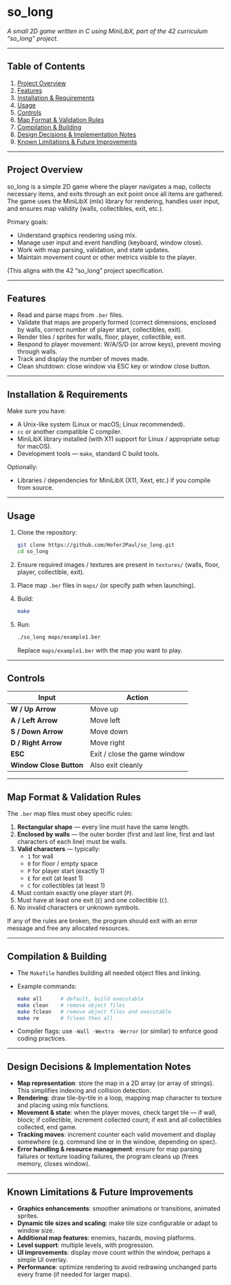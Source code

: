 # so_long

_A small 2D game written in C using MiniLibX, part of the 42 curriculum “so_long” project._

---

## Table of Contents

1. [Project Overview](#project-overview)  
2. [Features](#features)  
3. [Installation & Requirements](#installation--requirements)  
4. [Usage](#usage)  
5. [Controls](#controls)  
6. [Map Format & Validation Rules](#map-format--validation-rules)  
7. [Compilation & Building](#compilation--building)  
8. [Design Decisions & Implementation Notes](#design-decisions--implementation-notes)  
9. [Known Limitations & Future Improvements](#known-limitations--future-improvements)  

---

## Project Overview

so_long is a simple 2D game where the player navigates a map, collects necessary items, and exits through an exit point once all items are gathered. The game uses the MiniLibX (mlx) library for rendering, handles user input, and ensures map validity (walls, collectibles, exit, etc.).

Primary goals:

- Understand graphics rendering using mlx.  
- Manage user input and event handling (keyboard, window close).  
- Work with map parsing, validation, and state updates.  
- Maintain movement count or other metrics visible to the player.  

(This aligns with the 42 “so_long” project specification.

---

## Features

- Read and parse maps from `.ber` files.  
- Validate that maps are properly formed (correct dimensions, enclosed by walls, correct number of player start, collectibles, exit).  
- Render tiles / sprites for walls, floor, player, collectible, exit.  
- Respond to player movement: W/A/S/D (or arrow keys), prevent moving through walls.  
- Track and display the number of moves made.  
- Clean shutdown: close window via ESC key or window close button.  

---

## Installation & Requirements

Make sure you have:

- A Unix-like system (Linux or macOS; Linux recommended).  
- `cc` or another compatible C compiler.  
- MiniLibX library installed (with X11 support for Linux / appropriate setup for macOS).  
- Development tools — `make`, standard C build tools.  

Optionally:

- Libraries / dependencies for MiniLibX (X11, Xext, etc.) if you compile from source.  

---

## Usage

1. Clone the repository:

   ```bash
   git clone https://github.com/HoferJPaul/so_long.git
   cd so_long
   ```

2. Ensure required images / textures are present in `textures/` (walls, floor, player, collectible, exit).

3. Place map `.ber` files in `maps/` (or specify path when launching).

4. Build:

   ```bash
   make
   ```

5. Run:

   ```bash
   ./so_long maps/example1.ber
   ```

   Replace `maps/example1.ber` with the map you want to play.

---

## Controls

| Input             | Action                                                         |
|-------------------|----------------------------------------------------------------|
| **W / Up Arrow**    | Move up                                                        |
| **A / Left Arrow**  | Move left                                                      |
| **S / Down Arrow**  | Move down                                                      |
| **D / Right Arrow** | Move right                                                     |
| **ESC**             | Exit / close the game window                                   |
| **Window Close Button** | Also exit cleanly                                         |

---

## Map Format & Validation Rules

The `.ber` map files must obey specific rules:

1. **Rectangular shape** — every line must have the same length.  
2. **Enclosed by walls** — the outer border (first and last line, first and last characters of each line) must be walls.  
3. **Valid characters** — typically:  
   - `1` for wall  
   - `0` for floor / empty space  
   - `P` for player start (exactly 1)  
   - `E` for exit (at least 1)  
   - `C` for collectibles (at least 1)  
4. Must contain exactly one player start (`P`).  
5. Must have at least one exit (`E`) and one collectible (`C`).  
6. No invalid characters or unknown symbols.  

If any of the rules are broken, the program should exit with an error message and free any allocated resources.

---

## Compilation & Building

- The `Makefile` handles building all needed object files and linking.  
- Example commands:

  ```bash
  make all      # default, build executable
  make clean    # remove object files
  make fclean   # remove object files and executable
  make re       # fclean then all
  ```

- Compiler flags: use `-Wall -Wextra -Werror` (or similar) to enforce good coding practices.  

---

## Design Decisions & Implementation Notes

- **Map representation**: store the map in a 2D array (or array of strings). This simplifies indexing and collision detection.  
- **Rendering**: draw tile-by-tile in a loop, mapping map character to texture and placing using mlx functions.  
- **Movement & state**: when the player moves, check target tile — if wall, block; if collectible, increment collected count; if exit and all collectibles collected, end game.  
- **Tracking moves**: increment counter each valid movement and display somewhere (e.g. command line or in the window, depending on spec).  
- **Error handling & resource management**: ensure for map parsing failures or texture loading failures, the program cleans up (frees memory, closes window).  

---

## Known Limitations & Future Improvements

- **Graphics enhancements**: smoother animations or transitions, animated sprites.  
- **Dynamic tile sizes and scaling**: make tile size configurable or adapt to window size.  
- **Additional map features**: enemies, hazards, moving platforms.  
- **Level support**: multiple levels, with progression.  
- **UI improvements**: display move count within the window, perhaps a simple UI overlay.  
- **Performance**: optimize rendering to avoid redrawing unchanged parts every frame (if needed for larger maps).  
